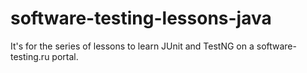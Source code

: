 # software-testing-lessons-java
It's for the series of lessons to learn JUnit and TestNG on a software-testing.ru portal.
